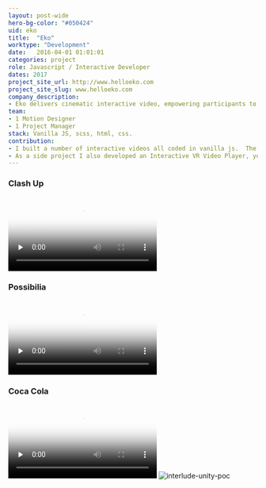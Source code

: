 ```yaml
---
layout: post-wide
hero-bg-color: "#050424"
uid: eko
title:  "Eko"
worktype: "Development"
date:   2016-04-01 01:01:01
categories: project
role: Javascript / Interactive Developer
dates: 2017
project_site_url: http://www.helloeko.com
project_site_slug: www.helloeko.com
company_description:
- Eko delivers cinematic interactive video, empowering participants to make choices that shape stories in real time.
team:
- 1 Motion Designer
- 1 Project Manager
stack: Vanilla JS, scss, html, css.
contribution:
- I built a number of interactive videos all coded in vanilla js.  The interactive video player preloads video segments for each possible fork, it then plays the correct video segments according to the user's interaction.
- As a side project I also developed an Interactive VR Video Player, you watched a 360 video and at certain points shake your head yes or no to respond to the actor, the narrative changes according to your choices.
---
```


<div class="showcase">
  <h3>Clash Up</h3>
  <div class="videoWrapper">
    <video id="" class="video-js vjs-sublime-skin" controls preload="none" poster='/img/eko/clash-up-cover.jpg' data-setup='{"fluid": true}'>
      <source src="/video/eko/clash-up-trailer.mp4" type='video/mp4'>
    </video>
  </div>
  <h3>Possibilia</h3>
  <video id="" class="video-js vjs-sublime-skin" controls preload="none" poster='/img/eko/possibilia-cover.png' data-setup='{"fluid": true}'>
    <source src="/video/eko/possibilia-trailer.mp4" type='video/mp4'>
  </video>
  <h3>Coca Cola</h3>
  <video id="" class="video-js vjs-sublime-skin" controls preload="none" poster='/img/eko/coca-cola-cover.jpg' data-setup='{"fluid": true}'>
    <source src="/video/eko/coca-cola-trailer.mp4" type='video/mp4' >
  </video>

  <img src="{{ site.baseurl }}/img/eko/unity-poc.png" alt="interlude-unity-poc">
</div>

